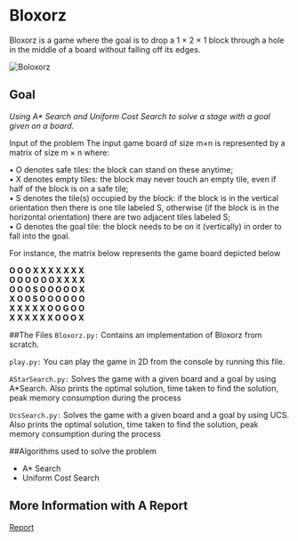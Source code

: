 # Bloxorz
Bloxorz is a game where the goal is to drop a 1 × 2 × 1 block through a hole in the
middle of a board without falling off its edges.

![Boloxorz](http://jpg.hoodamath.com/large/bloxorz_300x225.jpg)
## Goal

_Using A* Search and Uniform Cost Search to solve a stage with a goal given on a board._

Input of the problem The input game board of size m×n is represented by a matrix
of size m × n where:  

• O denotes safe tiles: the block can stand on these anytime;  
• X denotes empty tiles: the block may never touch an empty tile, even if half of
the block is on a safe tile;  
• S denotes the tile(s) occupied by the block: if the block is in the vertical orientation
then there is one tile labeled S, otherwise (if the block is in the horizontal
orientation) there are two adjacent tiles labeled S;  
• G denotes the goal tile: the block needs to be on it (vertically) in order to fall
into the goal.  

For instance, the matrix below represents the game board depicted below 

**O O O X X X X X X X  
O O O O O O X X X X  
O O O S O O O O O X  
X O O S O O O O O O  
X X X X X O O G O O  
X X X X X X O O O X**  

##The Files
`Bloxorz.py:` Contains an implementation of Bloxorz from scratch.

`play.py:` You can play the game in 2D from the console by running this file.

`AStarSearch.py:` Solves the game with a given board and a goal by using A*Search. Also prints the optimal solution, time taken to find the solution, peak memory consumption during the process

`UcsSearch.py:` Solves the game with a given board and a goal by using UCS. Also prints the optimal solution, time taken to find the solution, peak memory consumption during the process

##Algorithms used to solve the problem
- A* Search
- Uniform Cost Search

## More Information with A Report
[Report](report.pdf)